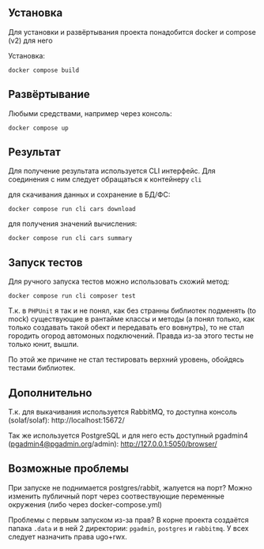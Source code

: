 ## Установка

Для установки и развёртывания проекта понадобится docker и compose (v2) для него

Установка:
```shell
docker compose build
```

## Развёртывание

Любыми средствами, например через консоль:
```shell
docker compose up
```

## Результат

Для получение результата используется CLI интерфейс. 
Для соединения с ним следует обращаться к контейнеру `cli` 

для скачивания данных и сохранение в БД/ФС:
```shell
docker compose run cli cars download
```

для получения значений вычисления:
```shell
docker compose run cli cars summary
```

## Запуск тестов

Для ручного запуска тестов можно использовать схожий метод:
```shell
docker compose run cli composer test
```

Т.к. в `PHPUnit` я так и не понял, как без странны библиотек 
подменять (to mock) существующие в рантайме классы и методы 
(а понял только, как только создавать такой обект и передавать его вовнутрь),
то не стал городить огород автомоных подключений. 
Правда из-за этого тесты не только юнит, вышли.

По этой же причине не стал тестировать верхний уровень, 
обойдясь тестами библиотек.

## Дополнительно

Т.к. для выкачивания используется RabbitMQ, то доступна консоль (solaf/solaf):
http://localhost:15672/

Так же используется PostgreSQL и для него есть доступный pgadmin4 (pgadmin4@pgadmin.org/admin):
http://127.0.0.1:5050/browser/

## Возможные проблемы

При запуске не поднимается postgres/rabbit, жалуется на порт? 
Можно изменить публичный порт через соотвествующие переменные окружения (либо через docker-compose.yml)

Проблемы с первым запуском из-за прав?
В корне проекта создаётся папака `.data` и в ней 2 директории: 
`pgadmin`, `postgres` и `rabbitmq`. У всех следует назначить права ugo+rwx.

